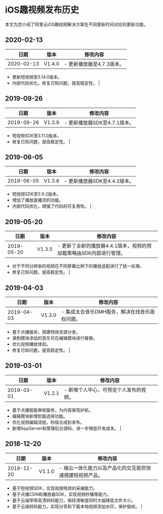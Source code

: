 # iOS趣视频发布历史

本文为您介绍了阿里云iOS趣视频解决方案在不同更新时间对应的更新功能。

## 2020-02-13

|**日期**|**版本**|**修改内容**|
|------|------|--------|
|2020-02-13|V1.4.0|-   更新播放器至4.7.3版本。
-   更新短视频至3.14.0版本。
-   内部代码优化，修复已知问题，提高稳定性。 |

## 2019-09-26

|**日期**|**版本**|**修改内容**|
|------|------|--------|
|2019-09-26|V1.3.9|-   更新播放器SDK至4.7.1版本。
-   短视频SDK至3.11.0版本。
-   修复已知问题，提高稳定性。 |

## 2019-06-05

|**日期**|**版本**|**修改内容**|
|------|------|--------|
|2019-06-05|V1.3.8|-   更新播放器SDK至4.4.2版本。
-   短视频SDK至3.9.2版本。
-   增加了播放直播流的功能。
-   内部代码优化，增强了代码的可复用性。 |

## 2019-05-20

|**日期**|**版本**|**修改内容**|
|------|------|--------|
|2019-05-20|V1.3.5|-   更新了全新的播放器4.4.1版本，视频的预加载策略由SDK内部进行管理。
-   对于不同分辨率的视频在不同屏幕比例下的播放适配进行了统一处理。
-   修复已知问题，提高稳定性。 |

## 2019-04-03

|**日期**|**版本**|**修改内容**|
|------|------|--------|
|2019-04-03|V1.3.0|-   集成太合音乐DMH服务，解决在线音乐版权问题。
-   基于点播服务，搭建特效资源分发。
-   录制模块添加的音乐可在编辑模块进行替换。
-   优化视频播放体验。
-   修复已知问题，提高稳定性。 |

## 2019-03-01

|**日期**|**版本**|**修改内容**|
|------|------|--------|
|2019-03-01|V1.2.1|-   新增个人中心，可预览个人发布的视频。
-   基于点播智能审核服务，为内容保驾护航。
-   编辑模块新增封面选择功能。
-   优化视频编辑流程，秒级合成到发布。
-   新增AppServer和管理后台源码，进一步降低开发成本。 |

## 2018-12-20

|**日期**|**版本**|**修改内容**|
|------|------|--------|
|2018-12-20|V1.1.0|-   端云一体化能力以及产品化的交互助您快速搭建短视频产品。
-   基于短视频SDK，实现视频特效的采编能力。
-   基于点播CDN和播放器SDK，实现视频秒播等能力。
-   基于云端窄带高清转码能力，保持清晰度同时大幅降低文件大小。
-   基于云端转码能力，实现分享和下载本地视频添加水印，保护版权。 |

